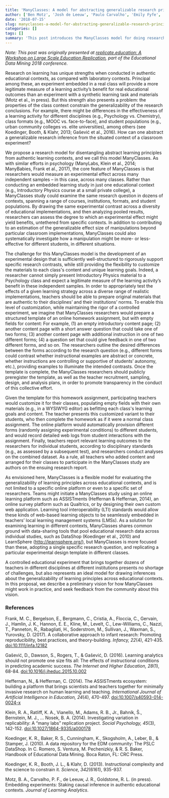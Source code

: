 ```yaml
---
title: 'ManyClasses: A model for abstracting generalizable research principles from different learning contexts'
author: ['Ben Motz', 'Josh de Leeuw', 'Paulo Carvalho', 'Emily Fyfe', 'Rob Goldstone']
date: '2018-07-15'
slug: manyclasses-a-model-for-abstracting-generalizable-research-principles-from-different-learning-contexts
categories: []
tags: []
summary: 'This post introduces the ManyClasses model for doing research on learning. We discuss the problems that ManyClasses is attempting to address, and what we hope to learn.'
---
```


_Note: This post was originally presented at [replicate.education: A Workshop on Large Scale Education Replication](http://replicate.education/edm18-workshop), part of the Educational Data Mining 2018 conference._

Research on learning has unique strengths when conducted in authentic educational contexts, as compared with laboratory contexts.  Principal among these, an experiment embedded in a real class will provide a more legitimate measure of a learning activity’s benefit for real educational outcomes than an experiment with a synthetic learning task and materials (Motz et al., in press).  But this strength also presents a problem: the properties of the class context constrain the generalizability of the research conclusions.  For example, there might be differences in the effectiveness of a learning activity for different disciplines (e.g., Psychology vs. Chemistry), class formats (e.g., MOOC vs. face-to-face), and student populations (e.g., urban community colleges vs. elite universities), among others (see Koedinger, Booth, & Klahr, 2013; Gašević et al., 2016).  How can one abstract a generalizable research inference from the situated context of a classroom experiment?

We propose a research model for disentangling abstract learning principles from authentic learning contexts, and we call this model ManyClasses.  As with similar efforts in psychology (ManyLabs, Klein et al., 2014; ManyBabies, Frank et al., 2017), the core feature of ManyClasses is that researchers would measure an experimental effect across many independent samples – in this case, across many classes.  Rather than conducting an embedded learning study in just one educational context (e.g., Introductory Physics course at a small private college), a ManyClasses study could examine the same research question in dozens of contexts, spanning a range of courses, institutions, formats, and student populations.  By drawing the same experimental contrast across a diversity of educational implementations, and then analyzing pooled results, researchers can assess the degree to which an experimental effect might yield benefits, untethered from specific contexts.  In addition to contributing to an estimation of the generalizable effect size of manipulations beyond particular classroom implementations, ManyClasses could also systematically investigate how a manipulation might be more- or less-effective for different students, in different situations.

The challenge for this ManyClasses model is the development of an experimental design that is sufficiently well-structured to rigorously support specific research contrasts, while still providing the flexibility to customize the materials to each class's content and unique learning goals.  Indeed, a researcher cannot simply present Introductory Physics material to a Psychology class and expect a legitimate measure of the learning activity’s benefit in these independent samples. In order to appropriately test the effects of a given learning strategy across a diverse range of realistic implementations, teachers should be able to prepare original materials that are authentic to their disciplines’ and their institutions’ norms.   To enable this level of customization, while maintaining the rigor of a controlled experiment, we imagine that ManyClasses researchers would prepare a structured template of an online homework assignment, but with empty fields for content: For example, (1) an empty introductory content page; (2) another content page with a short answer question that could take one of two forms; (3) another content page with additional instruction in one of two different forms; (4) a question set that could give feedback in one of two different forms, and so on.  The researchers outline the desired differences between the forms according to the research question (e.g., different forms could contrast whether instructional examples are abstract or concrete, whether instructions are controlling or supportive of students’ autonomy, etc.), providing examples to illuminate the intended contrasts.  Once the template is complete, the ManyClasses researchers should publicly preregister the template, as well as the teacher recruitment, sampling, design, and analysis plans, in order to promote transparency in the conduct of this collective effort.

Given the template for this homework assignment, participating teachers would customize it for their classes, populating empty fields with their own materials (e.g., in a WYSIWYG editor) as befitting each class's learning goals and content.  The teacher presents this customized variant to their students, who then complete the homework as if it were a normal class assignment.  The online platform would automatically provision different forms (randomly assigning experimental conditions) to different students, and would record detailed web logs from student interactions with the assignment.  Finally, teachers report relevant learning outcomes to the researchers for individual students, according to disciplinary standards (e.g., as assessed by a subsequent test), and researchers conduct analyses on the combined dataset.  As a rule, all teachers who added content and arranged for their classes to participate in the ManyClasses study are authors on the ensuing research report.

As envisioned here, ManyClasses is a flexible model for evaluating the generalizability of learning principles across educational contexts, and is not limited to a specific online platform or even to a specific set of researchers.  Teams might initiate a ManyClasses study using an online learning platform such as ASSISTments (Heffernan & Heffernan, 2014), an online survey platform such as Qualtrics, or by designing their own custom web application.  Learning tool interoperability (LTI) standards would allow these kinds of web-based learning objects to be seamlessly embedded in teachers’ local learning management systems (LMSs).  As a solution for examining learning in different contexts, ManyClasses shares common ground with data-sharing tools that pool educational research data across individual studies, such as DataShop (Koedinger et al., 2010) and LearnSphere (http://learnsphere.org/), but ManyClasses is more focused than these, adopting a single specific research question, and replicating a particular experimental design template in different classes.

A controlled educational experiment that brings together dozens of teachers in different disciplines at different institutions presents no shortage of challenges, but also represents an ideal model for drawing inferences about the generalizability of learning principles across educational contexts.  In this proposal, we describe a preliminary vision for how ManyClasses might work in practice, and seek feedback from the community about this vision.

### References

Frank, M. C., Bergelson, E., Bergmann, C., Cristia, A., Floccia, C., Gervain, J., Hamlin, J. K., Hannon, E. E., Kline, M., Levelt, C., Lew-Williams, C., Nazzi, T., Panneton, R., Rabagliati, H., Soderstrom, M., Sullivan, J., Waxman, S., Yurovsky, D. (2017). A collaborative approach to infant research: Promoting reproducibility, best practices, and theory-building. _Infancy, 22_(4), 421-435. [doi:10.1111/infa.12182](http://dx.doi.org/10.1111/infa.12182)

Gašević, D., Dawson, S., Rogers, T., & Gašević, D. (2016). Learning analytics should not promote one size fits all: The effects of instructional conditions in predicting academic success. _The Internet and Higher Education, 28_(1), 68-84. [doi:10.1016/j.iheduc.2015.10.002](http://dx.doi.org/10.1016/j.iheduc.2015.10.002)

Heffernan, N., & Heffernan, C. (2014). The ASSISTments ecosystem: building a platform that brings scientists and teachers together for minimally invasive research on human learning and teaching. _International Journal of Artificial Intelligence in Education, 24_(4), 470-497. [doi:10.1007/s40593-014-0024-x](http://dx.doi.org/10.1007/s40593-014-0024-x)

Klein, R. A., Ratliff, K. A., Vianello, M., Adams, R. B., Jr., Bahník, Š., Bernstein, M. J., … Nosek, B. A. (2014). Investigating variation in replicability: A “many labs” replication project. _Social Psychology, 45_(3), 142-152. [doi:10.1027/1864-9335/a000178](http://dx.doi.org/10.1027/1864-9335/a000178)

Koedinger, K. R., Baker, R. S., Cunningham, K., Skogsholm, A., Leber, B., & Stamper, J. (2010). A data repository for the EDM community: The PSLC DataShop. In C. Romero, S. Ventura, M. Pechenizkiy, & R. S. Baker, Handbook of Educational Data Mining. Boca Raton, FL: CRC Press.

Koedinger, K. R., Booth, J. L., & Klahr, D. (2013). Instructional complexity and the science to constrain it. _Science, 342_(6161), 935-937.

Motz, B. A., Carvalho, P. F., de Leeuw, J. R., Goldstone, R. L. (in press). Embedding experiments: Staking causal inference in authentic educational contexts. _Journal of Learning Analytics_.
